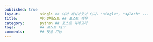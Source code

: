 ```yaml
---
published: true
layout:         single ## 여러 레이아웃이 있다. "single", "splash" ...
title:          파이썬테스트 ## 포스트 제목
category:       python ## 포스트 카테고리
tags:           ## 포스트 태그
comments:       ## 댓글 기능
---
```

